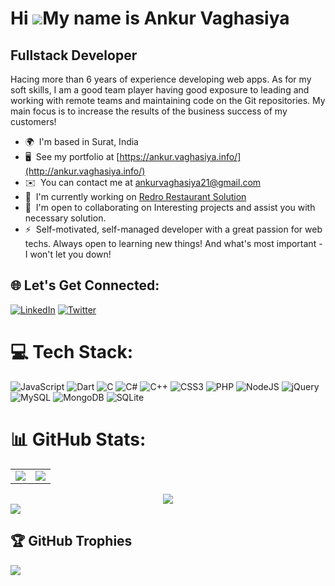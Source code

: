 Hi ![](https://user-images.githubusercontent.com/18350557/176309783-0785949b-9127-417c-8b55-ab5a4333674e.gif)My name is Ankur Vaghasiya
=======================================================================================================================================

Fullstack Developer
-------------------

Hacing more than 6 years of experience developing web apps. As for my soft skills, I am a good team player having good exposure to leading and working with remote teams and maintaining code on the Git repositories. My main focus is to increase the results of the business success of my customers!

*   🌍  I'm based in Surat, India
*   🖥️  See my portfolio at [https://ankur.vaghasiya.info/](http://ankur.vaghasiya.info/)
*   ✉️  You can contact me at [ankurvaghasiya21@gmail.com](mailto:ankurvaghasiya21@gmail.com)
*   🚀  I'm currently working on [Redro Restaurant Solution](http://redro.ch)
*   🤝  I'm open to collaborating on Interesting projects and assist you with necessary solution.
*   ⚡  Self-motivated, self-managed developer with a great passion for web techs. Always open to learning new things! And what's most important - I won't let you down!

## 🌐 Let's Get Connected:
[![LinkedIn](https://img.shields.io/badge/LinkedIn-%230077B5.svg?logo=linkedin&logoColor=white)](ankur-vaghasiya-14a821140) [![Twitter](https://img.shields.io/badge/Twitter-%231DA1F2.svg?logo=Twitter&logoColor=white)](https://twitter.com/ankurvaghasiya8) 

# 💻 Tech Stack:
![JavaScript](https://img.shields.io/badge/javascript-%23323330.svg?style=for-the-badge&logo=javascript&logoColor=%23F7DF1E) ![Dart](https://img.shields.io/badge/dart-%230175C2.svg?style=for-the-badge&logo=dart&logoColor=white) ![C](https://img.shields.io/badge/c-%2300599C.svg?style=for-the-badge&logo=c&logoColor=white) ![C#](https://img.shields.io/badge/c%23-%23239120.svg?style=for-the-badge&logo=c-sharp&logoColor=white) ![C++](https://img.shields.io/badge/c++-%2300599C.svg?style=for-the-badge&logo=c%2B%2B&logoColor=white) ![CSS3](https://img.shields.io/badge/css3-%231572B6.svg?style=for-the-badge&logo=css3&logoColor=white) ![PHP](https://img.shields.io/badge/php-%23777BB4.svg?style=for-the-badge&logo=php&logoColor=white) ![NodeJS](https://img.shields.io/badge/node.js-6DA55F?style=for-the-badge&logo=node.js&logoColor=white) ![jQuery](https://img.shields.io/badge/jquery-%230769AD.svg?style=for-the-badge&logo=jquery&logoColor=white) ![MySQL](https://img.shields.io/badge/mysql-%2300f.svg?style=for-the-badge&logo=mysql&logoColor=white) ![MongoDB](https://img.shields.io/badge/MongoDB-%234ea94b.svg?style=for-the-badge&logo=mongodb&logoColor=white) ![SQLite](https://img.shields.io/badge/sqlite-%2307405e.svg?style=for-the-badge&logo=sqlite&logoColor=white)

# 📊 GitHub Stats:

<table>
<tr>
<td>
<image style="max-width: 100%;" src="https://github-readme-stats.vercel.app/api?username=vaghasiyaankur&theme=react&hide_border=false&include_all_commits=true&count_private=true&show_icons=true"/>
</td>

<td>
<image src="https://github-readme-streak-stats.herokuapp.com/?user=vaghasiyaankur&theme=react&hide_border=false&show_icons=true"/>

</td>
</tr>
</table>
<div align="center">
<image  src="https://github-readme-stats.vercel.app/api/top-langs/?username=vaghasiyaankur&theme=react&hide_border=false&include_all_commits=true&count_private=true"/>

</div>
<image src="https://activity-graph.herokuapp.com/graph?username=vaghasiyaankur&theme=react-dark&bg_color=20232a&hide_border=true"/>


## 🏆 GitHub Trophies
![](https://github-profile-trophy.vercel.app/?username=vaghasiyaankur&theme=gruvbox&no-frame=false&no-bg=false&margin-w=120)


